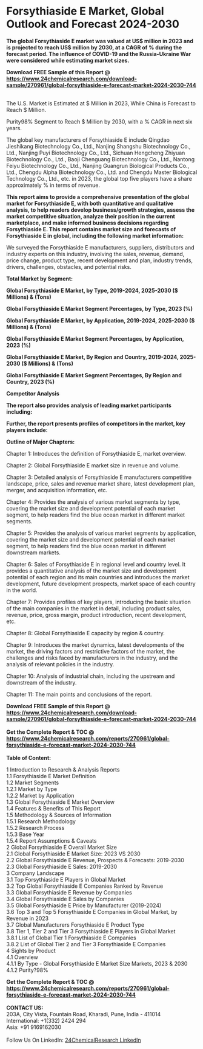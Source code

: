<h1>Forsythiaside E Market, Global Outlook and Forecast 2024-2030</h1><p><strong>The global Forsythiaside E market was valued at US$ million in 2023 and is projected to reach US$ million by 2030, at a CAGR of % during the forecast period. The influence of COVID-19 and the Russia-Ukraine War were considered while estimating market sizes.</strong></p><p>
</p><p></p><div><b>Download FREE Sample of this Report @ 
            <a href="https://www.24chemicalresearch.com/download-sample/270961/global-forsythiaside-e-forecast-market-2024-2030-744">
            https://www.24chemicalresearch.com/download-sample/270961/global-forsythiaside-e-forecast-market-2024-2030-744</a></b></div><br><p>
The U.S. Market is Estimated at $ Million in 2023, While China is Forecast to Reach $ Million.</p><p>
Purity98% Segment to Reach $ Million by 2030, with a % CAGR in next six years.</p><p>
The global key manufacturers of Forsythiaside E include Qingdao Jieshikang Biotechnology Co., Ltd., Nanjing Shangshu Biotechnology Co., Ltd., Nanjing Puyi Biotechnology Co., Ltd., Sichuan Hengcheng Zhiyuan Biotechnology Co., Ltd., Baoji Chenguang Biotechnology Co., Ltd., Nantong Feiyu Biotechnology Co., Ltd., Nanjing Guangrun Biological Products Co., Ltd., Chengdu Alpha Biotechnology Co., Ltd. and Chengdu Master Biological Technology Co., Ltd., etc. in 2023, the global top five players have a share approximately % in terms of revenue.</p><p>
<strong>This report aims to provide a comprehensive presentation of the global market for Forsythiaside E, with both quantitative and qualitative analysis, to help readers develop business/growth strategies, assess the market competitive situation, analyze their position in the current marketplace, and make informed business decisions regarding Forsythiaside E. This report contains market size and forecasts of Forsythiaside E in global, including the following market information:</strong></p><p>
</p><p>
</p><p>We surveyed the Forsythiaside E manufacturers, suppliers, distributors and industry experts on this industry, involving the sales, revenue, demand, price change, product type, recent development and plan, industry trends, drivers, challenges, obstacles, and potential risks.</p><p>
<strong>Total Market by Segment:</strong></p><p>
<strong>Global Forsythiaside E Market, by Type, 2019-2024, 2025-2030 ($ Millions) &amp; (Tons)</strong></p><p>
<strong>Global Forsythiaside E Market Segment Percentages, by Type, 2023 (%)</strong></p><p>
</p><p>
<strong>Global Forsythiaside E Market, by Application, 2019-2024, 2025-2030 ($ Millions) &amp; (Tons)</strong></p><p>
<strong>Global Forsythiaside E Market Segment Percentages, by Application, 2023 (%)</strong></p><p>
</p><p>
<strong>Global Forsythiaside E Market, By Region and Country, 2019-2024, 2025-2030 ($ Millions) &amp; (Tons)</strong></p><p>
<strong>Global Forsythiaside E Market Segment Percentages, By Region and Country, 2023 (%)</strong></p><p>
</p><p>
<strong>Competitor Analysis</strong></p><p>
<strong>The report also provides analysis of leading market participants including:</strong></p><p>
</p><p>
<strong>Further, the report presents profiles of competitors in the market, key players include:</strong></p><p>
</p><p>
<strong>Outline of Major Chapters:</strong></p><p>
</p><p>Chapter 1: Introduces the definition of Forsythiaside E, market overview.</p><p>
Chapter 2: Global Forsythiaside E market size in revenue and volume.</p><p>
Chapter 3: Detailed analysis of Forsythiaside E manufacturers competitive landscape, price, sales and revenue market share, latest development plan, merger, and acquisition information, etc.</p><p>
Chapter 4: Provides the analysis of various market segments by type, covering the market size and development potential of each market segment, to help readers find the blue ocean market in different market segments.</p><p>
Chapter 5: Provides the analysis of various market segments by application, covering the market size and development potential of each market segment, to help readers find the blue ocean market in different downstream markets.</p><p>
Chapter 6: Sales of Forsythiaside E in regional level and country level. It provides a quantitative analysis of the market size and development potential of each region and its main countries and introduces the market development, future development prospects, market space of each country in the world.</p><p>
Chapter 7: Provides profiles of key players, introducing the basic situation of the main companies in the market in detail, including product sales, revenue, price, gross margin, product introduction, recent development, etc.</p><p>
Chapter 8: Global Forsythiaside E capacity by region &amp; country.</p><p>
Chapter 9: Introduces the market dynamics, latest developments of the market, the driving factors and restrictive factors of the market, the challenges and risks faced by manufacturers in the industry, and the analysis of relevant policies in the industry.</p><p>
Chapter 10: Analysis of industrial chain, including the upstream and downstream of the industry.</p><p>
Chapter 11: The main points and conclusions of the report.</p><div><b>Download FREE Sample of this Report @ 
            <a href="https://www.24chemicalresearch.com/download-sample/270961/global-forsythiaside-e-forecast-market-2024-2030-744">
            https://www.24chemicalresearch.com/download-sample/270961/global-forsythiaside-e-forecast-market-2024-2030-744</a></b></div><br><div><b>Get the Complete Report & TOC @ 
            <a href="https://www.24chemicalresearch.com/reports/270961/global-forsythiaside-e-forecast-market-2024-2030-744">
            https://www.24chemicalresearch.com/reports/270961/global-forsythiaside-e-forecast-market-2024-2030-744</a></b></div><br>
            <b>Table of Content:</b><p>1 Introduction to Research & Analysis Reports<br />
    1.1 Forsythiaside E Market Definition<br />
    1.2 Market Segments<br />
        1.2.1 Market by Type<br />
        1.2.2 Market by Application<br />
    1.3 Global Forsythiaside E Market Overview<br />
    1.4 Features & Benefits of This Report<br />
    1.5 Methodology & Sources of Information<br />
        1.5.1 Research Methodology<br />
        1.5.2 Research Process<br />
        1.5.3 Base Year<br />
        1.5.4 Report Assumptions & Caveats<br />
2 Global Forsythiaside E Overall Market Size<br />
    2.1 Global Forsythiaside E Market Size: 2023 VS 2030<br />
    2.2 Global Forsythiaside E Revenue, Prospects & Forecasts: 2019-2030<br />
    2.3 Global Forsythiaside E Sales: 2019-2030<br />
3 Company Landscape<br />
    3.1 Top Forsythiaside E Players in Global Market<br />
    3.2 Top Global Forsythiaside E Companies Ranked by Revenue<br />
    3.3 Global Forsythiaside E Revenue by Companies<br />
    3.4 Global Forsythiaside E Sales by Companies<br />
    3.5 Global Forsythiaside E Price by Manufacturer (2019-2024)<br />
    3.6 Top 3 and Top 5 Forsythiaside E Companies in Global Market, by Revenue in 2023<br />
    3.7 Global Manufacturers Forsythiaside E Product Type<br />
    3.8 Tier 1, Tier 2 and Tier 3 Forsythiaside E Players in Global Market<br />
        3.8.1 List of Global Tier 1 Forsythiaside E Companies<br />
        3.8.2 List of Global Tier 2 and Tier 3 Forsythiaside E Companies<br />
4 Sights by Product<br />
    4.1 Overview<br />
        4.1.1 By Type - Global Forsythiaside E Market Size Markets, 2023 & 2030<br />
        4.1.2 Purity?98%<br />
 </p><div><b>Get the Complete Report & TOC @ 
            <a href="https://www.24chemicalresearch.com/reports/270961/global-forsythiaside-e-forecast-market-2024-2030-744">
            https://www.24chemicalresearch.com/reports/270961/global-forsythiaside-e-forecast-market-2024-2030-744</a></b></div><br><b>CONTACT US:</b><br>
            203A, City Vista, Fountain Road, Kharadi, Pune, India - 411014<br>
            International: +1(332) 2424 294<br>
            Asia: +91 9169162030 <br><br>
            Follow Us On LinkedIn: <a href="https://www.linkedin.com/company/24chemicalresearch/">24ChemicalResearch LinkedIn</a>
